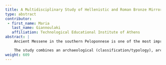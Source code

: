 ```yaml
---
title: A Multidisciplinary Study of Hellenistic and Roman Bronze Mirrors from the Archaeological Collection of Ancient Messene, Greece
type: abstract
contributor:
 - first_name: Maria
   last_name: Giannoulaki
   affiliation: Technological Educational Institute of Athens
abstract: |
    Ancient Messene in the southern Peloponnese is one of the most impressive and well-preserved cities of the Hellenistic/Roman era in Greece. Archaeological excavations from the early twentieth century to the present have revealed a site spanning around 13 square kilometers with fortifications, public buildings, and impressive burial monuments *intra muros*. Its museum houses a rich collection of metal artifacts dating from the fourth century BC to the fifth century AD, which includes everyday objects related to the activities and the customs of the Messenian society. This poster presents the author’s PhD research, a systematic multidisciplinary study of 380 representative copper-alloy objects, including toiletry and decorative objects, tools, instruments, vessels, weapons, figurines, and door and furniture accessories.

    The study combines an archaeological (classification/typology), archaeometric (noninvasive scientific analyses), and conservation (condition survey using statistics) approach in order to better understand the technological characteristics of the collection. For the first time, the context of this important copper-alloy collection was related to the technological profile of both local and imported metal production, the function of the objects, and their significance to the local society. Specifically, the poster focuses on 10 bronze mirrors from dated burial contexts (from the third century BC to the first century AD) representing 3 distinct archaeological types. They are luxury items that are associated with the high society of ancient Messene. The technological characteristics, such as manufacturing, decorative, and surface techniques, were investigated using X-radiography, X-ray flourescence (XRF) and μ-XRF, laser induced breakdown spectroscopy (LIBS), and X-ray diffraction (XRD). The chemical and/or mineralogical compositions of the copper alloy and corrosion layers were determined in order to identify techniques used to produce these bronze mirrors. The results indicate that a variety of manufacturing techniques were used to produce the mirrors, with three different methods employed to produce a reflective surface, using three different types of alloys for the metal substrate.
weight: 609
---
```

